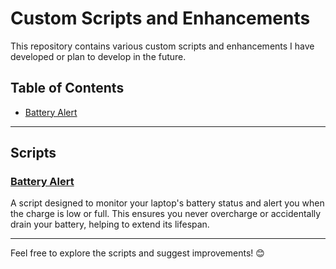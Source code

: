 # Custom Scripts and Enhancements 

This repository contains various custom scripts and enhancements I have developed or plan to develop in the future.

## Table of Contents
- [Battery Alert](#battery-alert)

---

## Scripts

### [Battery Alert](Battery_Alert)
A script designed to monitor your laptop's battery status and alert you when the charge is low or full. This ensures you never overcharge or accidentally drain your battery, helping to extend its lifespan.  

---

Feel free to explore the scripts and suggest improvements! 😊
